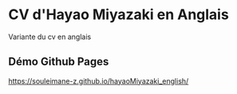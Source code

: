 # CV d'Hayao Miyazaki en Anglais

Variante du cv en anglais 

## Démo Github Pages

https://souleimane-z.github.io/hayaoMiyazaki_english/
